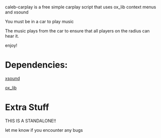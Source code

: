 caleb-carplay is a free simple carplay script that uses ox_lib context menus and xsound

You must be in a car to play music

The music plays from the car to ensure that all players on the radius can hear it.

enjoy!

# Dependencies:

[xsound](https://github.com/Xogy/xsound)

[ox_lib](https://github.com/Xogy/xsound)

# Extra Stuff

THIS IS A STANDALONE!!

let me know if you encounter any bugs 
